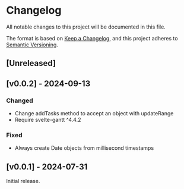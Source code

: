 # Changelog
All notable changes to this project will be documented in this file.

The format is based on [Keep a Changelog](https://keepachangelog.com/en/1.0.0/),
and this project adheres to [Semantic Versioning](https://semver.org/spec/v2.0.0.html).

## [Unreleased]

## [v0.0.2] - 2024-09-13

### Changed

- Change addTasks method to accept an object with updateRange
- Require svelte-gantt ^4.4.2

### Fixed

- Always create Date objects from millisecond timestamps 

## [v0.0.1] - 2024-07-31

Initial release.